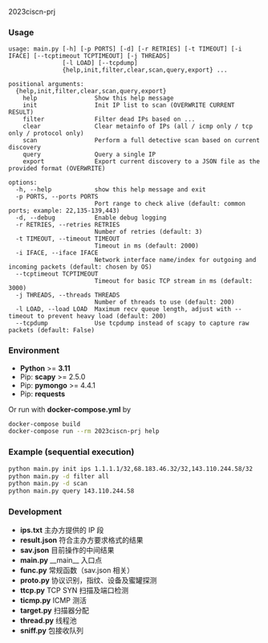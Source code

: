 2023ciscn-prj

### Usage

```
usage: main.py [-h] [-p PORTS] [-d] [-r RETRIES] [-t TIMEOUT] [-i IFACE] [--tcptimeout TCPTIMEOUT] [-j THREADS]
               [-l LOAD] [--tcpdump]
               {help,init,filter,clear,scan,query,export} ...

positional arguments:
  {help,init,filter,clear,scan,query,export}
    help                Show this help message
    init                Init IP list to scan (OVERWRITE CURRENT RESULT)
    filter              Filter dead IPs based on ...
    clear               Clear metainfo of IPs (all / icmp only / tcp only / protocol only)
    scan                Perform a full detective scan based on current discovery
    query               Query a single IP
    export              Export current discovery to a JSON file as the provided format (OVERWRITE)

options:
  -h, --help            show this help message and exit
  -p PORTS, --ports PORTS
                        Port range to check alive (default: common ports; example: 22,135-139,443)
  -d, --debug           Enable debug logging
  -r RETRIES, --retries RETRIES
                        Number of retries (default: 3)
  -t TIMEOUT, --timeout TIMEOUT
                        Timeout in ms (default: 2000)
  -i IFACE, --iface IFACE
                        Network interface name/index for outgoing and incoming packets (default: chosen by OS)
  --tcptimeout TCPTIMEOUT
                        Timeout for basic TCP stream in ms (default: 3000)
  -j THREADS, --threads THREADS
                        Number of threads to use (default: 200)
  -l LOAD, --load LOAD  Maximum recv queue length, adjust with --timeout to prevent heavy load (default: 200)
  --tcpdump             Use tcpdump instead of scapy to capture raw packets (default: False)
```

### Environment

- **Python** >=  **3.11**
- Pip: **scapy** >= 2.5.0
- Pip: **pymongo** >= 4.4.1
- Pip: **requests**

Or run with **docker-compose.yml** by

```bash
docker-compose build
docker-compose run --rm 2023ciscn-prj help
```

### Example (sequential execution)

```bash
python main.py init ips 1.1.1.1/32,68.183.46.32/32,143.110.244.58/32
python main.py -d filter all
python main.py -d scan
python main.py query 143.110.244.58
```

### Development

- **ips.txt**        主办方提供的 IP 段
- **result.json**    符合主办方要求格式的结果
- **sav.json**        目前操作的中间结果
- **main.py**        \_\_main\_\_ 入口点
- **func.py**        常规函数（sav.json 相关）
- **proto.py**        协议识别，指纹、设备及蜜罐探测
- **ttcp.py**        TCP SYN 扫描及端口检测
- **ticmp.py**        ICMP 测活
- **target.py**        扫描器分配
- **thread.py**        线程池
- **sniff.py**        包接收队列